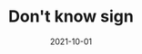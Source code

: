 ---
title: "Don't know sign"
collection: publications
permalink: /publication/Dont-know-sign
excerpt: 'This paper describes the diagnostic utility of a common observation in Neurology clinics.'
date: 2021-10-01
venue: 'Neurological Sciences'
paperurl: 'https://rdcu.be/cpiEh'
citation: 'Rego-Garcia, I. (2021). <i>Neurological Sciences</i> Jul 21.'
---